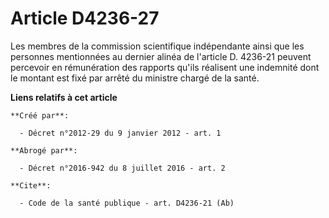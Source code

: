 # Article D4236-27

Les membres de la commission scientifique indépendante ainsi que les personnes mentionnées au dernier alinéa de l'article D.
4236-21 peuvent percevoir en rémunération des rapports qu'ils réalisent une indemnité dont le montant est fixé par arrêté du
ministre chargé de la santé.

**Liens relatifs à cet article**

	**Créé par**:

	  - Décret n°2012-29 du 9 janvier 2012 - art. 1

	**Abrogé par**:

	  - Décret n°2016-942 du 8 juillet 2016 - art. 2

	**Cite**:

	  - Code de la santé publique - art. D4236-21 (Ab)
